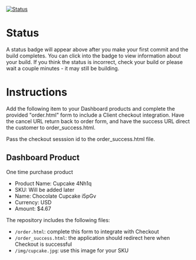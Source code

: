 [![Status](https://img.shields.io/badge/status-NOT%20SUBMITTABLE%20COMMIT:%20d81ea0db1bb60bb9f6688e84d92b8692c6678cab-critical.svg)](https://github.com/andremcb/bakery_scaffold_yYdzB8xbLgpz0upB/commit/d81ea0db1bb60bb9f6688e84d92b8692c6678cab)

















# Status

A status badge will appear above after you make your first commit and the build completes. You can click into the badge to view information about your build. If you think the status is incorrect, check your build or please wait a couple minutes - it may still be building.

# Instructions

Add the following item to your Dashboard products and complete the provided "order.html" form to include a Client checkout integration. Have the cancel URL return back to order form, and have the success URL direct the customer to order_success.html.

Pass the checkout sesssion id to the order_success.html file.

## Dashboard Product
One time purchase product
* Product Name: Cupcake 4Nh1q
* SKU: Will be added later
* Name: Chocolate Cupcake i5pGv
* Currency: USD
* Amount: $4.67

The repository includes the following files:
* `/order.html`: complete this form to integrate with Checkout
* `/order_success.html`: the application should redirect here when Checkout is successful
* `/img/cupcake.jpg`: use this image for your SKU
